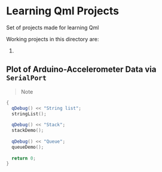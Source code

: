 # Learning Qml Projects

Set of projects made for learning Qml



Working projects in this directory are:

1. 



## Plot of Arduino-Accelerometer Data via `SerialPort`

> Note

```c++
{
  qDebug() << "String list";
  stringList();
  
  qDebug() << "Stack";
  stackDemo();
  
  qDebug() << "Queue";
  queueDemo();
  
  return 0;
}
```

